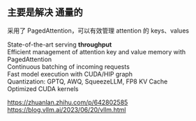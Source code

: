 ## 主要是解决 通量的   


采用了 PagedAttention，可以有效管理 attention 的 keys、values

State-of-the-art serving **throughput**         
Efficient management of attention key and value memory with PagedAttention    
Continuous batching of incoming requests   
Fast model execution with CUDA/HIP graph    
Quantization: GPTQ, AWQ, SqueezeLLM, FP8 KV Cache    
Optimized CUDA kernels    


https://zhuanlan.zhihu.com/p/642802585     
https://blog.vllm.ai/2023/06/20/vllm.html   

